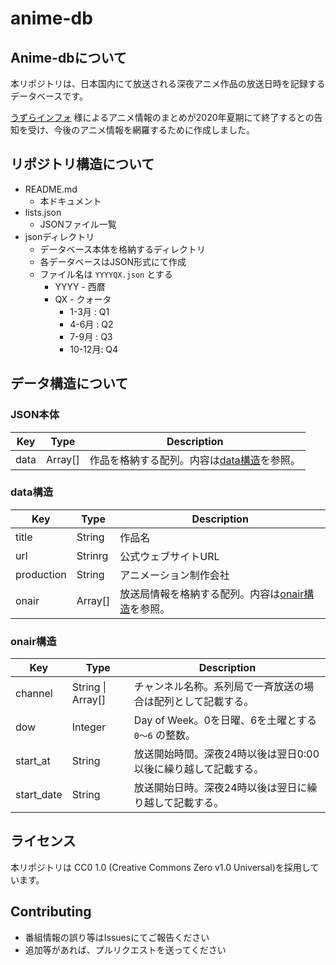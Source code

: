anime-db
====

## Anime-dbについて
本リポジトリは、日本国内にて放送される深夜アニメ作品の放送日時を記録するデータベースです。

[うずらインフォ](https://uzurainfo.han-be.com/) 様によるアニメ情報のまとめが2020年夏期にて終了するとの告知を受け、今後のアニメ情報を網羅するために作成しました。

## リポジトリ構造について
- README.md
    - 本ドキュメント
- lists.json
    - JSONファイル一覧
- jsonディレクトリ
    - データベース本体を格納するディレクトリ
    - 各データベースはJSON形式にて作成
    - ファイル名は `YYYYQX.json` とする
        - YYYY - 西暦
        - QX   - クォータ
            - 1-3月  : Q1
            - 4-6月  : Q2
            - 7-9月  : Q3
            - 10-12月: Q4

## データ構造について
### JSON本体

| Key | Type | Description |
| --- | ---- | --- |
| data | Array[] | 作品を格納する配列。内容は[data構造](#data構造)を参照。 |

### data構造
| Key | Type | Description |
| --- | ---- | --- |
| title | String | 作品名 |
| url | Strinrg | 公式ウェブサイトURL |
| production | String | アニメーション制作会社 |
| onair | Array[] | 放送局情報を格納する配列。内容は[onair構造](#onair構造)を参照。 |

### onair構造
| Key | Type | Description |
| --- | ---- | --- |
| channel | String \| Array[] | チャンネル名称。系列局で一斉放送の場合は配列として記載する。 |
| dow | Integer | Day of Week。0を日曜、6を土曜とする `0～6` の整数。 |
| start_at | String | 放送開始時間。深夜24時以後は翌日0:00以後に繰り越して記載する。 | 
| start_date | String | 放送開始日時。深夜24時以後は翌日に繰り越して記載する。 |

## ライセンス
本リポジトリは CC0 1.0 (Creative Commons Zero v1.0 Universal)を採用しています。

## Contributing
- 番組情報の誤り等はIssuesにてご報告ください
- 追加等があれば、プルリクエストを送ってください